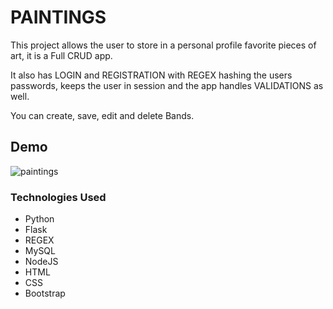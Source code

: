 # PAINTINGS

<p>This project allows the user to store in a personal profile favorite pieces of art, it is a Full CRUD app.</p>
<p>It also has LOGIN and REGISTRATION with REGEX hashing the users passwords, keeps the user in session and the app handles VALIDATIONS as well.</p>
<p>You can create, save, edit and delete Bands.</p>

## Demo

![paintings](https://user-images.githubusercontent.com/98990358/176767762-bece987d-544e-4f10-9152-79fed55c5ef4.gif)





### Technologies Used

<ul>
  <li>Python</li>
  <li>Flask</li>
  <li>REGEX</li>
  <li>MySQL </li>
  <li>NodeJS </li>
  <li>HTML</li>
  <li>CSS</li>
  <li>Bootstrap</li>
</ul>
